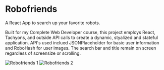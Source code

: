 # Robofriends

A React App to search up your favorite robots. 

Built for my Complete Web Developer course, this project employs React, Tachyons, and outside API calls to create a dynamic, styalized and stateful application. API's used inclued JSONPlaceholder for basic user information and RoboHash for user images. The search bar and title remain on screen regardless of screensize or scrolling. 

![Robofriends 1](https://user-images.githubusercontent.com/33736955/131555805-5fa50d76-e999-457e-81ac-b550687b3495.JPG)
![Robofriends 2](https://user-images.githubusercontent.com/33736955/131555808-72ccf696-9b4a-4527-b80f-472bd16f42d4.JPG)
